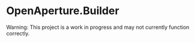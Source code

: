 OpenAperture.Builder
===============

Warning: This project is a work in progress and may not currently function correctly.
